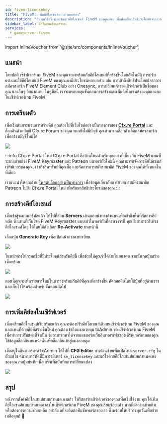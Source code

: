 ```yaml
---
id: fivem-licensekey
title: "FiveM: เพิ่มคีย์ไลเซนส์แบบกำหนดเอง"
description: "ค้นพบวิธีสร้างและจัดการคีย์ไลเซนส์ FiveM ของคุณเอง เพื่อปลดล็อกสิทธิประโยชน์จากการสมัครสมาชิกและปรับแต่งเซิร์ฟเวอร์ของคุณ → เรียนรู้เพิ่มเติมตอนนี้"
sidebar_label: คีย์ไลเซนส์ของตัวเอง
services:
  - gameserver-fivem
---
```


import InlineVoucher from '@site/src/components/InlineVoucher';

## แนะนำ

โดยปกติ เซิร์ฟเวอร์เกม FiveM ของคุณจะมาพร้อมกับคีย์ไลเซนส์ที่สร้างขึ้นโดยอัตโนมัติ การปรับแต่งและใช้คีย์ไลเซนส์ FiveM ของคุณเองมีประโยชน์หลายอย่าง เช่น การเข้าถึงสิทธิประโยชน์จากการสมัครสมาชิก FiveM Element Club อย่าง Onesync, การเปลี่ยนเจ้าของเซิร์ฟเวอร์เป็นชื่อของคุณ และอื่นๆ อีกมากมาย ในคู่มือนี้ เราจะครอบคลุมขั้นตอนการสร้างและเพิ่มคีย์ไลเซนส์ของคุณเองลงในเซิร์ฟเวอร์เกม FiveM

<InlineVoucher />

## การเตรียมตัว

เพื่อเริ่มต้นกระบวนการสร้างคีย์ คุณต้องไปที่เว็บไซต์อย่างเป็นทางการของ **[Cfx.re Portal](https://portal.cfx.re/)** และล็อกอินด้วยบัญชี Cfx.re Forum ของคุณ หากยังไม่มีบัญชี คุณสามารถเลือกตัวเลือกสมัครสมาชิกเพื่อสร้างบัญชีใหม่ได้

![](https://screensaver01.zap-hosting.com/index.php/s/j5onRjCSN42dbie/preview)

:::info Cfx.re Portal ใหม่
Cfx.re Portal คือบ้านใหม่สำหรับทุกอย่างที่เกี่ยวกับ FiveM แทนที่ระบบเก่าอย่าง FiveM Keymaster และ Patreon บนพอร์ทัลใหม่นี้ คุณสามารถจัดการคีย์ไลเซนส์เซิร์ฟเวอร์ของคุณ, เข้าถึงสินทรัพย์ที่คุณซื้อ และจัดการการสมัครสมาชิก FiveM ของคุณได้ทั้งหมดในที่เดียว

เราแนะนำให้คุณอ่าน [โพสต์บล็อกอย่างเป็นทางการ](https://forum.cfx.re/t/introducing-the-cfx-re-portal/5287316/) เพื่อข้อมูลเกี่ยวกับการย้ายการสมัครสมาชิก Patreon ไปยัง Cfx.re Portal ใหม่ เพื่อรักษาสิทธิประโยชน์ของคุณ
:::

## การสร้างคีย์ไลเซนส์

เมื่อเข้าสู่ระบบพอร์ทัลแล้ว ให้ไปที่ส่วน **Servers** ผ่านแถบนำทางด้านบนเพื่อเข้าถึงพื้นที่จัดการคีย์หลัก ซึ่งแทนที่เว็บไซต์ FiveM Keymaster แบบเก่าในพอร์ทัลที่ครบวงจรนี้ คุณยังสามารถรีเฟรชคีย์ไลเซนส์ใดๆ ได้โดยใช้ตัวเลือก **Re-Activate** บนหน้านี้

เลือกปุ่ม **Generate Key** เพื่อเปิดหน้าต่างลงทะเบียน

![](https://screensaver01.zap-hosting.com/index.php/s/JQ6dkNHZcBD4e4B/preview)

ในหน้าต่างให้กรอกชื่อที่มีประโยชน์สำหรับคีย์นี้ เพื่อช่วยให้คุณจำได้ง่ายในอนาคต จากนั้นกดปุ่มสร้างเมื่อพร้อม

![](https://screensaver01.zap-hosting.com/index.php/s/3cYyRo7pgzQraz2/preview)

ตอนนี้คุณจะเห็นรายการใหม่ในตารางพร้อมกับคีย์ที่คุณเพิ่งสร้างขึ้น คัดลอกคีย์โดยใช้ปุ่มที่อยู่ด้านขวาและเก็บไว้ให้พร้อมสำหรับขั้นตอนถัดไป

![](https://screensaver01.zap-hosting.com/index.php/s/3Hd8tQqJA4xPKWk/preview)

## การเพิ่มคีย์ลงในเซิร์ฟเวอร์

เมื่อเตรียมคีย์ไลเซนส์เรียบร้อยแล้ว คุณจะต้องปรับคีย์ไลเซนส์เดิมบนเซิร์ฟเวอร์เกม FiveM ของคุณและแทนที่ด้วยคีย์ที่สร้างขึ้นใหม่ คุณต้องเข้าถึงแผงควบคุม txAdmin ของเซิร์ฟเวอร์เกม FiveM เพื่อทำการปรับแต่งที่จำเป็น ซึ่งสามารถหาได้จากแดชบอร์ดเว็บอินเทอร์เฟซของเซิร์ฟเวอร์เกมของคุณ ใช้ข้อมูลล็อกอินบนหน้านั้นเพื่อล็อกอินเข้าสู่แผงควบคุม

เมื่ออยู่ในอินเทอร์เฟซ txAdmin ให้ไปที่ **CFG Editor** ทางด้านซ้ายเพื่อเปิดไฟล์ `server.cfg` ในตัวแก้ไข ค้นหาบรรทัดที่มีพารามิเตอร์ `sv_licensekey` และแก้ไขด้วยคีย์ไลเซนส์แบบกำหนดเองของคุณ กดปุ่มบันทึกเมื่อเสร็จเพื่อบันทึกการเปลี่ยนแปลง

![](https://screensaver01.zap-hosting.com/index.php/s/2E8j9jtykcjwF7L/preview)

## สรุป

หลังจากตั้งค่าคีย์ไลเซนส์แบบกำหนดเองแล้ว ให้รีสตาร์ทเซิร์ฟเวอร์ของคุณเพื่อเริ่มใช้งาน คุณได้เพิ่มคีย์ไลเซนส์แบบกำหนดเองลงในเซิร์ฟเวอร์เกม FiveM ของคุณเรียบร้อยแล้ว หากมีคำถามเพิ่มเติมหรือต้องการความช่วยเหลือ อย่าลังเลที่จะติดต่อทีมซัพพอร์ตของเรา ซึ่งพร้อมให้บริการทุกวันเพื่อช่วยเหลือคุณ! 🙂

<InlineVoucher />